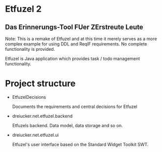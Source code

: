 # Etfuzel 2
## Das **E**rinnerungs-**T**ool **FU**er **ZE**rstreute **L**eute

Note: This is a remake of Etfuzel and at this time it merely serves as a more complex example for using DDL and ReqIF requirements.
No complete functionality is provided.

Etfuzel is Java application which provides task / todo management functionality.




Project structure
==================

- EtfuzelDecisions

   Documents the requirements and central decisions for Etfuzel
   
- dreiucker.net.etfuzel.backend

   Etfuzels backend. Data model, data storage and so on.
   
- dreiucker.net.etfuzel.ui

   Etfuzel's user interface based on the Standard Widget Toolkit SWT.

